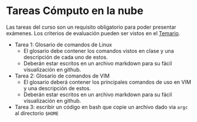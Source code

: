 # Tareas Cómputo en la nube
Las tareas del curso son un requisito obligatorio para poder presentar exámenes. Los criterios de evaluación pueden ser vistos en el [Temario](https://github.com/UG-Cloud-Computing-2016-Semester1/Temario).

* Tarea 1: Glosario de comandos de Linux 
    * El glosario debe contener los comandos vistos en clase y una descripción de cada uno de estos.
    * Deberán estar escritos en un archivo markdown para su fácil visualización en github.
* Tarea 2: Glosario de comandos de VIM
    * El glosario deberá contener los principales comandos de uso en VIM y una descripción de estos.
    * Deberán estar escritos en un archivo markdown para su fácil visualización en github.
* Tarea 3: escribir un código en bash que copie un archivo dado via `argc` al directorio `$HOME`

